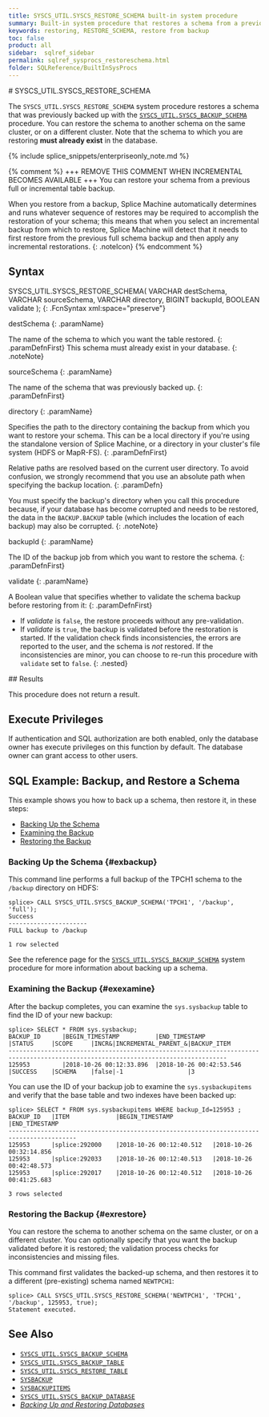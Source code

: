 ```yaml
---
title: SYSCS_UTIL.SYSCS_RESTORE_SCHEMA built-in system procedure
summary: Built-in system procedure that restores a schema from a previous backup.
keywords: restoring, RESTORE_SCHEMA, restore from backup
toc: false
product: all
sidebar:  sqlref_sidebar
permalink: sqlref_sysprocs_restoreschema.html
folder: SQLReference/BuiltInSysProcs
---
```

<section>
<div class="TopicContent" data-swiftype-index="true" markdown="1">
# SYSCS_UTIL.SYSCS_RESTORE_SCHEMA

The `SYSCS_UTIL.SYSCS_RESTORE_SCHEMA` system procedure restores a schema that was previously backed up with the [`SYSCS_UTIL.SYSCS_BACKUP_SCHEMA`](sqlref_sysprocs_backupschema.html) procedure. You can restore the schema to another schema on the same cluster, or on a different cluster. Note that the schema to which you are restoring __must already exist__ in the database.

{% include splice_snippets/enterpriseonly_note.md %}

{% comment %}
+++ REMOVE THIS COMMENT WHEN INCREMENTAL BECOMES AVAILABLE +++
You can restore your schema from a previous full or incremental table
backup.

When you restore from a backup, Splice Machine automatically determines
and runs whatever sequence of restores may be required to accomplish the
restoration of your schema; this means that when you select an
incremental backup from which to restore, Splice Machine will detect
that it needs to first restore from the previous full schema backup and then
apply any incremental restorations.
{: .noteIcon}
{% endcomment %}

## Syntax

<div class="fcnWrapperWide" markdown="1">
    SYSCS_UTIL.SYSCS_RESTORE_SCHEMA( VARCHAR destSchema,
                                     VARCHAR sourceSchema,
                                     VARCHAR directory,
                                     BIGINT  backupId,
                                     BOOLEAN validate );
{: .FcnSyntax xml:space="preserve"}
</div>

<div class="paramList" markdown="1">

destSchema
{: .paramName}

The name of the schema to which you want the table restored.
{: .paramDefnFirst}
This schema must already exist in your database.
{: .noteNote}

sourceSchema
{: .paramName}

The name of the schema that was previously backed up.
{: .paramDefnFirst}

directory
{: .paramName}

Specifies the path to the directory containing the backup from which you
want to restore your schema. This can be a local directory if you're
using the standalone version of Splice Machine, or a directory in your
cluster's file system (HDFS or MapR-FS).
{: .paramDefnFirst}

Relative paths are resolved based on the current user directory. To
avoid confusion, we strongly recommend that you use an absolute path
when specifying the backup location.
{: .paramDefn}

You must specify the backup's directory when you call this procedure
because, if your database has become corrupted and needs to be restored,
the data in the `BACKUP.BACKUP` table (which includes the location of
each backup) may also be corrupted.
{: .noteNote}

backupId
{: .paramName}

The ID of the backup job from which you want to restore the schema.
{: .paramDefnFirst}

validate
{: .paramName}

A Boolean value that specifies whether to validate the schema backup before restoring from it:
{: .paramDefnFirst}

* If *validate* is `false`, the restore proceeds without any pre-validation.
* If *validate* is `true`, the backup is validated before the restoration is started. If the validation check finds inconsistencies, the errors are reported to the user, and the schema is _not_ restored. If the inconsistencies are minor, you can choose to re-run this procedure with `validate` set to `false`.
{: .nested}
</div>
## Results

This procedure does not return a result.

## Execute Privileges

If authentication and SQL authorization are both enabled, only the
database owner has execute privileges on this function by default. The
database owner can grant access to other users.

## SQL Example: Backup, and Restore a Schema

This example shows you how to back up a schema, then restore it, in these steps:

* [Backing Up the Schema](#exbackup)
* [Examining the Backup](#exexamine)
* [Restoring the Backup](#exrestore)

### Backing Up the Schema  {#exbackup}
This command line performs a full backup of the TPCH1 schema to the `/backup` directory on HDFS:

```
splice> CALL SYSCS_UTIL.SYSCS_BACKUP_SCHEMA('TPCH1', '/backup', 'full');
Success
----------------------
FULL backup to /backup

1 row selected
```
See the reference page for the [`SYSCS_UTIL.SYSCS_BACKUP_SCHEMA`](sqlref_sysprocs_backupschema.html) system procedure for more information about backing up a schema.

### Examining the Backup  {#exexamine}

After the backup completes, you can examine the `sys.sysbackup` table to find the ID of your new backup:

```
splice> SELECT * FROM sys.sysbackup;
BACKUP_ID      |BEGIN_TIMESTAMP          |END_TIMESTAMP            |STATUS     |SCOPE     |INCR&|INCREMENTAL_PARENT_&|BACKUP_ITEM
-----------------------------------------------------------------------------------------------------------------------------------
125953         |2018-10-26 00:12:33.896  |2018-10-26 00:42:53.546  |SUCCESS    |SCHEMA    |false|-1                  |3

```

You can use the ID of your backup job to examine the `sys.sysbackupitems` and verify that the base table and two indexes have been backed up:

```
splice> SELECT * FROM sys.sysbackupitems WHERE backup_Id=125953 ;
BACKUP_ID   |ITEM             |BEGIN_TIMESTAMP           |END_TIMESTAMP
-----------------------------------------------------------------------------------------
125953      |splice:292000    |2018-10-26 00:12:40.512   |2018-10-26 00:32:14.856
125953      |splice:292033    |2018-10-26 00:12:40.513   |2018-10-26 00:42:48.573
125953      |splice:292017    |2018-10-26 00:12:40.512   |2018-10-26 00:41:25.683

3 rows selected
```

### Restoring the Backup  {#exrestore}
You can restore the schema to another schema on the same cluster, or on a different cluster. You can optionally specify that you want the backup validated before it is restored; the validation process checks for inconsistencies and missing files.

This command first validates the backed-up schema, and then restores it to a different (pre-existing) schema named `NEWTPCH1`:
```
splice> CALL SYSCS_UTIL.SYSCS_RESTORE_SCHEMA('NEWTPCH1', 'TPCH1', '/backup', 125953, true);
Statement executed.
```


## See Also

* [`SYSCS_UTIL.SYSCS_BACKUP_SCHEMA`](sqlref_sysprocs_backupschema.html)
* [`SYSCS_UTIL.SYSCS_BACKUP_TABLE`](sqlref_sysprocs_backuptable.html)
* [`SYSCS_UTIL.SYSCS_RESTORE_TABLE`](sqlref_sysprocs_restoretable.html)
* [`SYSBACKUP`](sqlref_systables_sysbackup.html)
* [`SYSBACKUPITEMS`](sqlref_systables_sysbackupitems.html)
* [`SYSCS_UTIL.SYSCS_BACKUP_DATABASE`](sqlref_sysprocs_backupdb.html)
* [*Backing Up and Restoring Databases*](onprem_admin_backingup.html)


</div>
</section>
